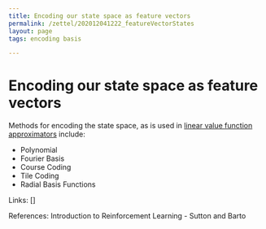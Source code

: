 ```yaml
---
title: Encoding our state space as feature vectors
permalink: /zettel/202012041222_featureVectorStates
layout: page
tags: encoding basis

---
```

# Encoding our state space as feature vectors

Methods for encoding the state space, as is used in [linear value function approximators](202012032318_linearValueFunctionApproximator)
include:
- Polynomial
- Fourier Basis
- Course Coding
- Tile Coding
- Radial Basis Functions


Links: []

References: Introduction to Reinforcement Learning - Sutton and Barto

